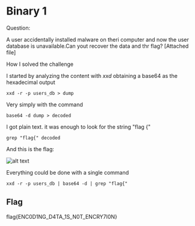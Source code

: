 # Binary 1

Question:

A user accidentally installed malware on theri computer and now the user database is unavailable.Can yout recover the data and thr flag?
[Attached file]

How I solved the challenge

I started by analyzing the content with *xxd* obtaining a base64 as the hexadecimal output

    xxd -r -p users_db > dump

Very simply with the command

    base64 -d dump > decoded

I got plain text. it was enough to look for the string "flag {"

    grep "flag{" decoded

And this is the flag:

![alt text](https://i.imgur.com/hDHwZKC.png) 


Everything could be done with a single command

    xxd -r -p users_db | base64 -d | grep "flag{"

## Flag

flag{ENC0D1NG_D4TA_1S_N0T_ENCRY7I0N}
